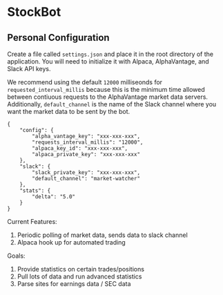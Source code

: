# StockBot

## Personal Configuration 
Create a file called ```settings.json``` and place it in the root directory of the application. You will need to initialize it with Alpaca, AlphaVantage, and Slack API keys. 

We recommend using the default ```12000``` milliseonds for ```requested_interval_millis``` because this is the minimum time allowed between contiuous requests to the AlphaVantage market data servers. Additionally, ```default_channel``` is the name of the Slack channel where you want the market data to be sent by the bot.

```
{
    "config": {
        "alpha_vantage_key": "xxx-xxx-xxx",
        "requests_interval_millis": "12000",
        "alpaca_key_id": "xxx-xxx-xxx",
        "alpaca_private_key": "xxx-xxx-xxx"
    },
    "slack": {
        "slack_private_key": "xxx-xxx-xxx",
        "default_channel": "market-watcher"
    },
    "stats": {
        "delta": "5.0"
    }
}
```

Current Features:
1. Periodic polling of market data, sends data to slack channel
2. Alpaca hook up for automated trading

Goals:
1. Provide statistics on certain trades/positions
2. Pull lots of data and run advanced statistics 
3. Parse sites for earnings data / SEC data
